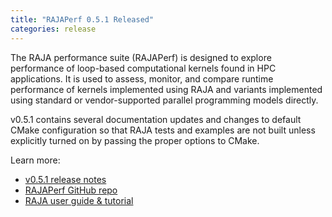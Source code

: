 ```yaml
---
title: "RAJAPerf 0.5.1 Released"
categories: release
---
```


The RAJA performance suite (RAJAPerf) is designed to explore performance of loop-based computational kernels found in HPC applications. It is used to assess, monitor, and compare runtime performance of kernels implemented using RAJA and variants implemented using standard or vendor-supported parallel programming models directly.

v0.5.1 contains several documentation updates and changes to default CMake configuration so that RAJA tests and examples are not built unless explicitly turned on by passing the proper options to CMake.

Learn more:
- [v0.5.1 release notes](https://github.com/LLNL/RAJAPerf/releases/tag/0.5.1)
- [RAJAPerf GitHub repo](https://github.com/LLNL/RAJAPerf)
- [RAJA user guide & tutorial](https://raja.readthedocs.io/en/main/)

